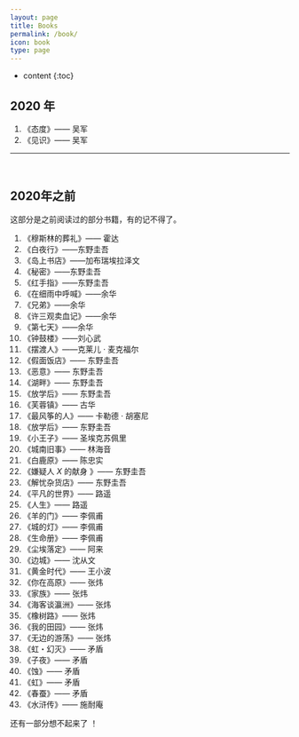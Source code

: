 ```yaml
---
layout: page
title: Books
permalink: /book/
icon: book
type: page
---
```


* content
{:toc}


##  **2020 年**

1. 《态度》—— 吴军
2. 《见识》—— 吴军

----

<br>

## **2020年之前**

这部分是之前阅读过的部分书籍，有的记不得了。

1. 《穆斯林的葬礼》—— 霍达
2. 《白夜行》——东野圭吾
3. 《岛上书店》——加布瑞埃拉泽文
4. 《秘密》——东野圭吾
5. 《红手指》——东野圭吾
6. 《在细雨中呼喊》——余华
7. 《兄弟》——余华
8. 《许三观卖血记》——余华
9. 《第七天》——余华
10. 《钟鼓楼》——刘心武
11. 《摆渡人》——克莱儿 · 麦克福尔
12. 《假面饭店》—— 东野圭吾
13. 《恶意》—— 东野圭吾
14. 《湖畔》—— 东野圭吾
15. 《放学后》—— 东野圭吾
16. 《芙蓉镇》—— 古华
17. 《最风筝的人》—— 卡勒德 · 胡塞尼
18. 《放学后》—— 东野圭吾
19. 《小王子》—— 圣埃克苏佩里
20. 《城南旧事》—— 林海音
21. 《白鹿原》—— 陈忠实
22. 《嫌疑人 $X$ 的献身 》—— 东野圭吾
23. 《解忧杂货店》—— 东野圭吾
24. 《平凡的世界》—— 路遥
25. 《人生》—— 路遥
26. 《羊的门》—— 李佩甫
27. 《城的灯》—— 李佩甫
28. 《生命册》—— 李佩甫
29. 《尘埃落定》—— 阿来
30. 《边城》—— 沈从文
31. 《黄金时代》—— 王小波
32. 《你在高原》—— 张炜
33. 《家族》—— 张炜
34. 《海客谈瀛洲》—— 张炜
35. 《橡树路》—— 张炜
36. 《我的田园》—— 张炜
37. 《无边的游荡》—— 张炜
38. 《虹・幻灭》—— 矛盾
39. 《子夜》—— 矛盾
40. 《蚀》—— 矛盾
41. 《虹》—— 矛盾
42. 《春蚕》—— 矛盾
43. 《水浒传》—— 施耐庵

还有一部分想不起来了 ！











